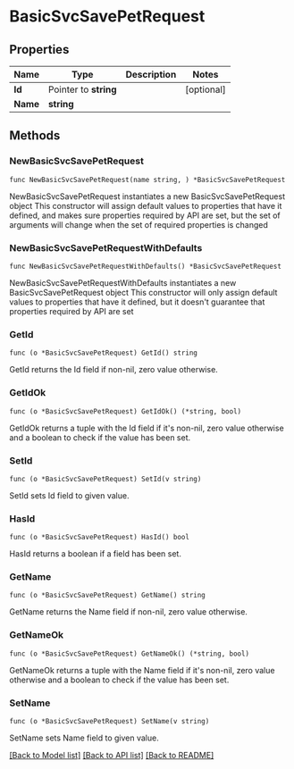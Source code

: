# BasicSvcSavePetRequest

## Properties

Name | Type | Description | Notes
------------ | ------------- | ------------- | -------------
**Id** | Pointer to **string** |  | [optional] 
**Name** | **string** |  | 

## Methods

### NewBasicSvcSavePetRequest

`func NewBasicSvcSavePetRequest(name string, ) *BasicSvcSavePetRequest`

NewBasicSvcSavePetRequest instantiates a new BasicSvcSavePetRequest object
This constructor will assign default values to properties that have it defined,
and makes sure properties required by API are set, but the set of arguments
will change when the set of required properties is changed

### NewBasicSvcSavePetRequestWithDefaults

`func NewBasicSvcSavePetRequestWithDefaults() *BasicSvcSavePetRequest`

NewBasicSvcSavePetRequestWithDefaults instantiates a new BasicSvcSavePetRequest object
This constructor will only assign default values to properties that have it defined,
but it doesn't guarantee that properties required by API are set

### GetId

`func (o *BasicSvcSavePetRequest) GetId() string`

GetId returns the Id field if non-nil, zero value otherwise.

### GetIdOk

`func (o *BasicSvcSavePetRequest) GetIdOk() (*string, bool)`

GetIdOk returns a tuple with the Id field if it's non-nil, zero value otherwise
and a boolean to check if the value has been set.

### SetId

`func (o *BasicSvcSavePetRequest) SetId(v string)`

SetId sets Id field to given value.

### HasId

`func (o *BasicSvcSavePetRequest) HasId() bool`

HasId returns a boolean if a field has been set.

### GetName

`func (o *BasicSvcSavePetRequest) GetName() string`

GetName returns the Name field if non-nil, zero value otherwise.

### GetNameOk

`func (o *BasicSvcSavePetRequest) GetNameOk() (*string, bool)`

GetNameOk returns a tuple with the Name field if it's non-nil, zero value otherwise
and a boolean to check if the value has been set.

### SetName

`func (o *BasicSvcSavePetRequest) SetName(v string)`

SetName sets Name field to given value.



[[Back to Model list]](../README.md#documentation-for-models) [[Back to API list]](../README.md#documentation-for-api-endpoints) [[Back to README]](../README.md)


